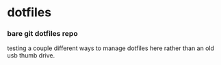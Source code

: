# dotfiles

### bare git dotfiles repo
testing a couple different ways to manage dotfiles here rather than an old usb thumb drive.
